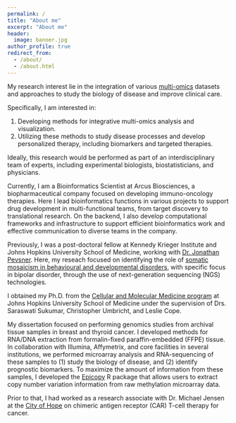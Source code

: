 ```yaml
---
permalink: /
title: "About me"
excerpt: "About me"
header:
  image: banner.jpg
author_profile: true
redirect_from:
  - /about/
  - /about.html
---
```


My research interest lie in the integration of various [multi-omics](https://omics.org/index.php/Omes_and_Omics)
datasets and approaches to study the biology of disease and improve clinical
care.

Specifically, I am interested in:

1. Developing methods for integrative multi-omics analysis and visualization.
2. Utilizing these methods to study disease processes and develop personalized therapy, including biomarkers and targeted therapies.

Ideally, this research would be performed as part of an interdisciplinary team of experts,
including experimental biologists, biostatisticians, and physicians.

Currently, I am a Bioinformatics Scientist at Arcus Biosciences, a biopharmaceutical company 
focused on developing immuno-oncology therapies. Here I lead bioinformatics functions in various projects 
to support drug development in multi-functional teams, from target discovery to translational research. On 
the backend, I also develop computational frameworks and infrastructure to support efficient bioinformatics 
work and effective communication to diverse teams in the company.


Previously, I was a post-doctoral fellow at Kennedy Krieger Institute and Johns Hopkins
University School of Medicine, working with
[Dr. Jonathan Pevsner](http://pevsnerlab.kennedykrieger.org/php/index.php).
Here, my reseach focused on identifying the role of [somatic mosaicism in behavioural 
and developmental disorders](http://brainsomaticmosaicism.org/), with specific
focus in bipolar disorder, through the use of next-generation sequencing (NGS)
technologies.

I obtained my Ph.D. from the [Cellular and Molecular Medicine program](http://cmm.jhmi.edu/)
at Johns Hopkins University School of Medicine under the supervision of
Drs. Saraswati Sukumar, Christopher Umbricht, and Leslie Cope.

My dissertation focused on performing genomics studies from archival tissue
samples in breast and thyroid cancer. I developed methods for RNA/DNA
extraction from formalin-fixed paraffin-embedded (FFPE) tissue. In collaboration
with Illumina, Affymetrix, and core facilities in several institutions, we
performed microarray analysis and RNA-sequencing of these
samples to (1) study the biology of disease, and (2) identify prognostic biomarkers.
To maximize the amount of information from these samples, I developed the
[Epicopy](https://github.com/sean-cho/Epicopy) R package that allows users to
extract copy number variation information from raw methylation microarray data.

Prior to that, I had worked as a research associate with Dr. Michael Jensen at the
[City of Hope](https://www.cityofhope.org/homepage) on chimeric antigen receptor
(CAR) T-cell therapy for cancer.
